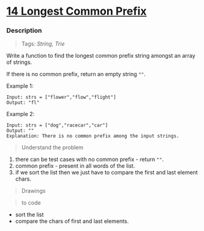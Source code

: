 # <a href="https://leetcode.com/problems/longest-common-prefix/?envType=study-plan-v2&envId=top-interview-150">14 Longest Common Prefix</a>

### Description

> Tags: *String, Trie*

Write a function to find the longest common prefix string amongst an array of strings.

If there is no common prefix, return an empty string `""`.

 

Example 1:
```
Input: strs = ["flower","flow","flight"]
Output: "fl"
```
Example 2:
```
Input: strs = ["dog","racecar","car"]
Output: ""
Explanation: There is no common prefix among the input strings.
```
  
> Understand the problem

1. there can be test cases with no common prefix - return `""`.
1. common prefix - present in all words of the list.
1. if we sort the list then we just have to compare the first and last element chars.

> Drawings

<!-- <img src="" alt="img"/> -->

> to code
- sort the list
- compare the chars of first and last elements.